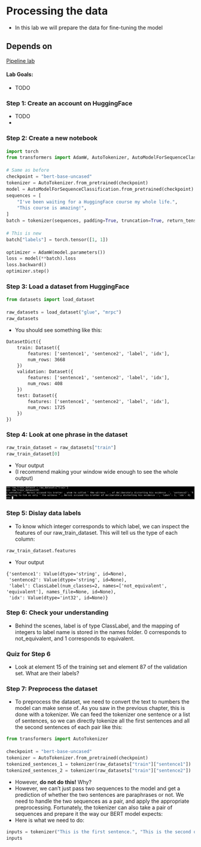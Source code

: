 # Processing the data

* In this lab we will prepare the data for fine-tuning the model

## Depends on

[Pipeline lab](../06-Pipeline/README.md)

#### Lab Goals:

* TODO

### Step 1: Create an account on HuggingFace

* TODO
*
### Step 2: Create a new notebook

```python
import torch
from transformers import AdamW, AutoTokenizer, AutoModelForSequenceClassification

# Same as before
checkpoint = "bert-base-uncased"
tokenizer = AutoTokenizer.from_pretrained(checkpoint)
model = AutoModelForSequenceClassification.from_pretrained(checkpoint)
sequences = [
    "I've been waiting for a HuggingFace course my whole life.",
    "This course is amazing!",
]
batch = tokenizer(sequences, padding=True, truncation=True, return_tensors="pt")

# This is new
batch["labels"] = torch.tensor([1, 1])

optimizer = AdamW(model.parameters())
loss = model(**batch).loss
loss.backward()
optimizer.step()
```

### Step 3: Load a dataset from HuggingFace

```python
from datasets import load_dataset

raw_datasets = load_dataset("glue", "mrpc")
raw_datasets
```

* You should see something like this:

```text
DatasetDict({
    train: Dataset({
        features: ['sentence1', 'sentence2', 'label', 'idx'],
        num_rows: 3668
    })
    validation: Dataset({
        features: ['sentence1', 'sentence2', 'label', 'idx'],
        num_rows: 408
    })
    test: Dataset({
        features: ['sentence1', 'sentence2', 'label', 'idx'],
        num_rows: 1725
    })
})  
```

### Step 4: Look at one phrase in the dataset

```python
raw_train_dataset = raw_datasets["train"]
raw_train_dataset[0]
```

* Your output
* (I recommend making your window wide enough to see the whole output)

![](../images/02-output.png)

### Step 5: Dislay data labels

* To know which integer corresponds to which label, we can inspect the features of our raw_train_dataset. This will tell us the type of each column:

```python
raw_train_dataset.features
```

* Your output

```text
{'sentence1': Value(dtype='string', id=None),
 'sentence2': Value(dtype='string', id=None),
 'label': ClassLabel(num_classes=2, names=['not_equivalent', 'equivalent'], names_file=None, id=None),
 'idx': Value(dtype='int32', id=None)}  
```

### Step 6: Check your understanding

* Behind the scenes, label is of type ClassLabel, and the mapping of integers to label name is stored in the names folder. 0 corresponds to not_equivalent, and 1 corresponds to equivalent.

### Quiz for Step 6
* Look at element 15 of the training set and element 87 of the validation set. What are their labels?

### Step 7: Preprocess the dataset
* To preprocess the dataset, we need to convert the text to numbers the model can make sense of. As you saw in the previous chapter, this is done with a tokenizer. We can feed the tokenizer one sentence or a list of sentences, so we can directly tokenize all the first sentences and all the second sentences of each pair like this:

```python
from transformers import AutoTokenizer

checkpoint = "bert-base-uncased"
tokenizer = AutoTokenizer.from_pretrained(checkpoint)
tokenized_sentences_1 = tokenizer(raw_datasets["train"]["sentence1"])
tokenized_sentences_2 = tokenizer(raw_datasets["train"]["sentence2"])
```

* However, **do not do this!** Why?
* However, we can’t just pass two sequences to the model and get a prediction of whether the two sentences are paraphrases or not. We need to handle the two sequences as a pair, and apply the appropriate preprocessing. Fortunately, the tokenizer can also take a pair of sequences and prepare it the way our BERT model expects:
* Here is what we need to do:

```python
inputs = tokenizer("This is the first sentence.", "This is the second one.")
inputs
```


